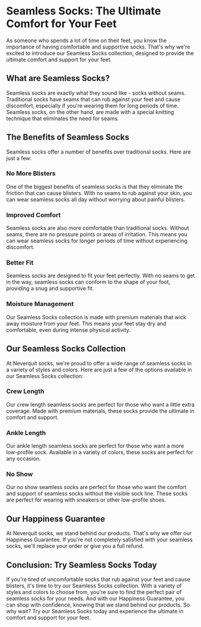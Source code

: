 # Seamless Socks: The Ultimate Comfort for Your Feet

As someone who spends a lot of time on their feet, you know the importance of having comfortable and supportive socks. That's why we're excited to introduce our Seamless Socks collection, designed to provide the ultimate comfort and support for your feet.

## What are Seamless Socks?

Seamless socks are exactly what they sound like - socks without seams. Traditional socks have seams that can rub against your feet and cause discomfort, especially if you're wearing them for long periods of time. Seamless socks, on the other hand, are made with a special knitting technique that eliminates the need for seams.

## The Benefits of Seamless Socks

Seamless socks offer a number of benefits over traditional socks. Here are just a few:

### No More Blisters

One of the biggest benefits of seamless socks is that they eliminate the friction that can cause blisters. With no seams to rub against your skin, you can wear seamless socks all day without worrying about painful blisters.

### Improved Comfort

Seamless socks are also more comfortable than traditional socks. Without seams, there are no pressure points or areas of irritation. This means you can wear seamless socks for longer periods of time without experiencing discomfort.

### Better Fit

Seamless socks are designed to fit your feet perfectly. With no seams to get in the way, seamless socks can conform to the shape of your foot, providing a snug and supportive fit.

### Moisture Management

Our Seamless Socks collection is made with premium materials that wick away moisture from your feet. This means your feet stay dry and comfortable, even during intense physical activity.

## Our Seamless Socks Collection

At Neverquit socks, we're proud to offer a wide range of seamless socks in a variety of styles and colors. Here are just a few of the options available in our Seamless Socks collection:

### Crew Length

Our crew length seamless socks are perfect for those who want a little extra coverage. Made with premium materials, these socks provide the ultimate in comfort and support.

### Ankle Length

Our ankle length seamless socks are perfect for those who want a more low-profile sock. Available in a variety of colors, these socks are perfect for any occasion.

### No Show

Our no show seamless socks are perfect for those who want the comfort and support of seamless socks without the visible sock line. These socks are perfect for wearing with sneakers or other low-profile shoes.

## Our Happiness Guarantee

At Neverquit socks, we stand behind our products. That's why we offer our Happiness Guarantee. If you're not completely satisfied with your seamless socks, we'll replace your order or give you a full refund.

## Conclusion: Try Seamless Socks Today

If you're tired of uncomfortable socks that rub against your feet and cause blisters, it's time to try our Seamless Socks collection. With a variety of styles and colors to choose from, you're sure to find the perfect pair of seamless socks for your needs. And with our Happiness Guarantee, you can shop with confidence, knowing that we stand behind our products. So why wait? Try our Seamless Socks today and experience the ultimate in comfort and support for your feet.